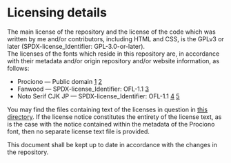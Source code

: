 # Licensing details

The main license of the repository and the license of the code which was written by me and/or contributors, including HTML and CSS, is the GPLv3 or later (SPDX-license_Identifier: GPL-3.0-or-later).  
The licenses of the fonts which reside in this repository are, in accordance with their metadata and/or origin repository and/or website information, as follows:

* Prociono — Public domain [1] [2]
* Fanwood — SPDX-license_Identifier: OFL-1.1 [3]
* Noto Serif CJK JP — SPDX-license_Identifier: OFL-1.1 [4] [5]

[1]: https://web.archive.org/web/20120117220401/http://crudfactory.com/font/show/prociono
[2]: http://crudfactory.com/cf3/prociono.html
[3]: https://github.com/theleagueof/fanwood
[4]: https://fonts.google.com/specimen/Noto+Serif+JP#license
[5]: https://www.google.com/get/noto/#serif-jpan

You may find the files containing text of the licenses in question in [this directory](./Other%20licenses). If the license notice constitutes the entirety of the license text, as is the case with the notice contained within the metadata of the Prociono font, then no separate license text file is provided.

This document shall be kept up to date in accordance with the changes in the repository.
